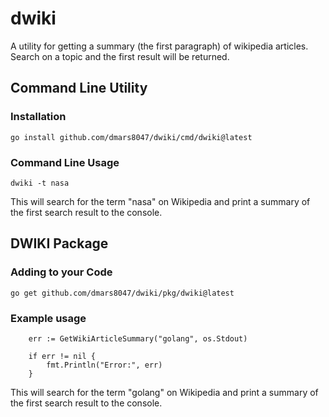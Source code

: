 # dwiki
A utility for getting a summary (the first paragraph) of wikipedia articles. Search on a topic and the first result will be returned.

## Command Line Utility

### Installation
```
go install github.com/dmars8047/dwiki/cmd/dwiki@latest
```

### Command Line Usage
```
dwiki -t nasa
```
This will search for the term "nasa" on Wikipedia and print a summary of the first search result to the console.

## DWIKI Package

### Adding to your Code
```
go get github.com/dmars8047/dwiki/pkg/dwiki@latest
```

### Example usage
```
	err := GetWikiArticleSummary("golang", os.Stdout)

	if err != nil {
		fmt.Println("Error:", err)
	}
```
This will search for the term "golang" on Wikipedia and print a summary of the first search result to the console.
